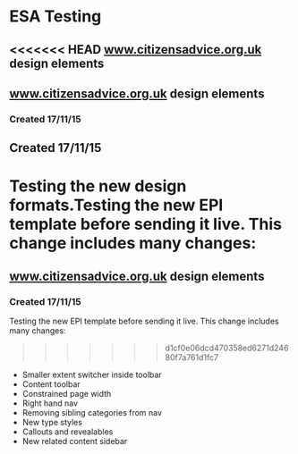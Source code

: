 # ESA Testing
<<<<<<< HEAD
www.citizensadvice.org.uk design elements
---
## www.citizensadvice.org.uk design elements
### Created 17/11/15

## Created 17/11/15

Testing the new design formats.Testing the new EPI template before sending it live. This change includes many changes:
=======
## www.citizensadvice.org.uk design elements
### Created 17/11/15

Testing the new EPI template before sending it live. This change includes many changes:
>>>>>>> d1cf0e06dcd470358ed6271d24680f7a761d1fc7
- Smaller extent switcher inside toolbar
- Content toolbar
- Constrained page width
- Right hand nav
- Removing sibling categories from nav
- New type styles
- Callouts and revealables
- New related content sidebar